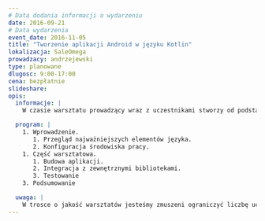```yaml
---
# Data dodania informacji o wydarzeniu
date: 2016-09-21
# Data wydarzenia
event_date: 2016-11-05
title: "Tworzenie aplikacji Android w języku Kotlin"
lokalizacja: SaleOmega
prowadzacy: andrzejewski
type: planowane
dlugosc: 9:00-17:00
cena: bezpłatnie
slideshare:
opis:
  informacje: |
    W czasie warsztatu prowadzący wraz z uczestnikami stworzy od podstaw aplikację wykorzystując język Kotlin - stworzony z myślą o programistach Java,, łatwy w użyciu i  bezpieczny. Praktyczne podejście umożliwia szybkie przyswojenie nowych koncepcji i pozwala na pokazanie najważniejszych różnic, zarówno na poziomie samego języka jaki i sposobów rozwiązywania typowych problemów z codziennego życia.  Dodatkowo pokażemy także wiele ciekawych bibliotek. Zajęcia będą miały formę czystego warsztatu dlatego zalecane jest, aby uczestnicy mieli doświadczenie w tworzeniu aplikacji na platformę Android oraz pracowali na komputerach wraz z prowadzącym.

  program: |
    1. Wprowadzenie.
       1. Przegląd najważniejszych elementów języka.
       2. Konfiguracja środowiska pracy.
    1. Część warsztatowa.
       1. Budowa aplikacji.
       2. Integracja z zewnętrznymi bibliotekami.
       3. Testowanie
    3. Podsumowanie

  uwaga: |
    W trosce o jakość warsztatów jesteśmy zmuszeni ograniczyć liczbę uczestników. **Kwalifikacja odbywa się na podstawie odpowiedzi udzielonych w formularzu zgłoszeniowym oraz - w dalszym kroku - kolejności zgłoszeń.** Potwierdzenie udziału w warsztatach wraz z instrukcją przygotowania środowiska otrzymasz najpóźniej na 7 dni przed planowaną datą wydarzenia.
---
```

